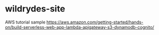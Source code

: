# wildrydes-site
AWS tutorial sample
https://aws.amazon.com/getting-started/hands-on/build-serverless-web-app-lambda-apigateway-s3-dynamodb-cognito/
